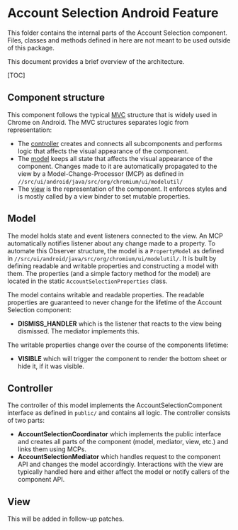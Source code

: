 # Account Selection Android Feature

This folder contains the internal parts of the Account Selection component. Files,
classes and methods defined in here are not meant to be used outside of this
package.

This document provides a brief overview of the architecture.

[TOC]


## Component structure

This component follows the typical
[MVC](https://en.wikipedia.org/wiki/Model%E2%80%93view%E2%80%93controller)
structure that is widely used in Chrome on Android. The MVC structures separates
logic from representation:

 * The [controller](#Controller) creates and connects all subcomponents and
   performs logic that affects the visual appearance of the component.
 * The [model](#Model) keeps all state that affects the visual appearance of the
   component. Changes made to it are automatically propagated to the view by a
   Model-Change-Processor (MCP) as defined in
    `//src/ui/android/java/src/org/chromium/ui/modelutil/`
 * The [view](#View) is the representation of the component. It enforces styles
   and is mostly called by a view binder to set mutable properties.

## Model

The model holds state and event listeners connected to the view. An MCP
automatically notifies listener about any change made to a property. To automate
this Observer structure, the model is a `PropertyModel` as defined in
`//src/ui/android/java/src/org/chromium/ui/modelutil/`. It is built by defining
readable and writable properties and constructing a model with them. The
properties (and a simple factory method for the model) are located in the static
`AccountSelectionProperties` class.

The model contains writable and readable properties. The readable properties are
guaranteed to never change for the lifetime of the Account Selection component:

 * **DISMISS_HANDLER** which is the listener that reacts to the view being
  dismissed. The mediator implements this.

The writable properties change over the course of the components lifetime:

 * **VISIBLE** which will trigger the component to render the bottom sheet or
   hide it, if it was visible.


## Controller

The controller of this model implements the AccountSelectionComponent interface as
defined in `public/` and contains all logic. The controller consists of two parts:

  * **AccountSelectionCoordinator** which implements the public interface and creates all
    parts of the component (model, mediator, view, etc.) and links them using
    MCPs.
  * **AccountSelectionMediator** which handles request to the component API and changes
    the model accordingly. Interactions with the view are typically handled here
    and either affect the model or notify callers of the component API.


## View

This will be added in follow-up patches.
